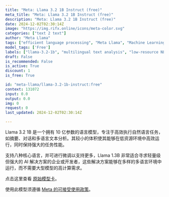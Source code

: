 ```yaml
---
title: "Meta: Llama 3.2 1B Instruct (free)"
meta_title: "Meta: Llama 3.2 1B Instruct (free)"
description: "Meta: Llama 3.2 1B Instruct (free)"
date: 2024-12-02T02:30:14Z
image: "https://img.rifx.online/icons/meta-color.svg"
categories: ["text 2 text"]
author: "Meta Llama"
tags: ["efficient language processing", "Meta Llama", "Machine Learning", "Natural Language Processing", "multilingual text analysis", "dialogue summarization", "Programming", "low-resource NLP", "Data Science", "Technology", "Free", "llama-3.2-1b"]
model_tags: ['Free']
labels: ["llama-3.2-1b", "multilingual text analysis", "low-resource NLP", "efficient language processing", "dialogue summarization"]
draft: False
is_recommended: False
is_active: True
discount: 1
is_free: True

id: "meta-llama/llama-3.2-1b-instruct:free"
context: 131072
input: 0.0
output: 0.0
img: 0
request: 0
last_updated: 2024-12-02T02:30:14Z

---
```


Llama 3.2 1B 是一个拥有 10 亿参数的语言模型，专注于高效执行自然语言任务，如摘要、对话和多语言文本分析。其较小的体积使其能够在低资源环境中高效运行，同时保持强大的任务性能。

支持八种核心语言，并可进行微调以支持更多，Llama 1.3B 非常适合寻求轻量级但强大的 AI 解决方案的企业或开发者，这些解决方案能够在多样的多语言环境中运行，而不需要大型模型的高计算需求。

点击这里查看 [原始模型卡](https://github.com/meta-llama/llama-models/blob/main/models/llama3_2/MODEL_CARD.md)。

使用此模型须遵循 [Meta 的可接受使用政策](https://www.llama.com/llama3/use-policy/)。


